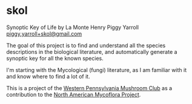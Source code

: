 # skol
Synoptic Key of Life
by La Monte Henry Piggy Yarroll <piggy.yarroll+skol@gmail.com>

The goal of this project is to find and understand all the species
descriptions in the biological literature, and automatically generate
a synoptic key for all the known species.

I'm starting with the Mycological (fungi) literature, as I am familiar
with it and know where to find a lot of it.

This is a project of the [Western Pennsylvania Mushroom
Club](http://wpamushroomclub.org) as a contribution to the [North
American Mycoflora Project](http://namp.org).
